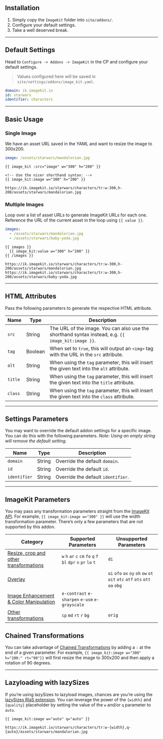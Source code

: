 ## Installation

1. Simply copy the `ImageKit` folder into `site/addons/`.
2. Configure your default settings.
3. Take a well deserved break.

***

## Default Settings
Head to `Configure -> Addons -> ImageKit` in the CP and configure your default settings. 

> Values configured here will be saved in `site/settings/addons/image_kit.yaml`.

```yaml
domain: ik.imagekit.io
id: starwars
identifier: characters 
```

***

## Basic Usage

### Single Image
We have an asset URL saved in the YAML and want to resize the image to 300x200.

```yaml
image: /assets/starwars/mandalorian.jpg
```

```template
{{ image_kit :src="image" w="300" h="200" }}

<!-- Use the nicer shorthand syntax: -->
{{ image_kit:image w="300" h="200" }}
```

```output
https://ik.imagekit.io/starwars/characters/tr:w-300,h-200/assets/starwars/mandalorian.jpg
```

### Multiple Images
Loop over a list of asset URLs to generate ImageKit URLs for each one. Reference the URL of the current asset in the loop using `{{ value }}`.

```yaml
images:
  - /assets/starwars/mandalorian.jpg
  - /assets/starwars/baby-yoda.jpg
```

```template
{{ images }}
  {{ image_kit:value w="300" h="200" }}
{{ /images }}
```

```output
https://ik.imagekit.io/starwars/characters/tr:w-300,h-200/assets/starwars/mandalorian.jpg
https://ik.imagekit.io/starwars/characters/tr:w-300,h-200/assets/starwars/baby-yoda.jpg
```

***

## HTML Attributes
Pass the following parameters to generate the respective HTML attribute.

| Name | Type | Description |
|------|------|-------------|
| `src` | String | The URL of the image. You can also use the shorthand syntax instead, e.g. `{{ image_kit:image }}`. |
| `tag` | Boolean | When set to `true`, this will output an `<img>` tag with the URL in the `src` attribute. |
| `alt` | String | When using the `tag` parameter, this will insert the given text into the `alt` attribute. |
| `title` | String | When using the `tag` parameter, this will insert the given text into the `title` attribute. |
| `class` | String | When using the `tag` parameter, this will insert the given text into the `class` attribute. |

***

## Settings Parameters
You may want to override the default addon settings for a specific image. You can do this with the following parameters. *Note: Using an empty string will remove the default setting.*

| Name | Type | Description |
|------|------|-------------|
| `domain` | String | Override the default `domain`. |
| `id` | String | Override the default `id`. |
| `identifier` | String | Override the default `identifier`. |

***

## ImageKit Parameters
You may pass any transformation parameters straight from the [ImageKit API](https://docs.imagekit.io/features/image-transformations). For example, `{{ image_kit:image w="300" }}` will use the width transformation parameter. There’s only a few parameters that are not supported by this addon.

| Category | Supported Parameters | Unsupported Parameters |
|----------|----------------------|------------------------|
| [Resize, crop and other transformations](https://docs.imagekit.io/features/image-transformations/resize-crop-and-other-transformations) | `w` `h` `ar` `c` `cm` `fo` `q` `f` `bl` `dpr` `n` `pr` `lo` `t` | `di` |
| [Overlay](https://docs.imagekit.io/features/image-transformations/overlay) | | `oi` `ofo` `ox` `oy` `oh` `ow` `ot` `oit` `otc` `otf` `ots` `ott` `oa` `obg` |
| [Image Enhancement & Color Manipulation](https://docs.imagekit.io/features/image-transformations/image-enhancement-and-color-manipulation) | `e-contrast` `e-sharpen` `e-usm` `e-grayscale` |  |
| [Other transformations](https://docs.imagekit.io/features/image-transformations/others-transformations) | `cp` `md` `rt` `r` `bg` | `orig` |

## Chained Transformations
You can take advantage of [Chained Transformations](https://docs.imagekit.io/features/image-transformations/chained-transformations) by adding a `:` at the end of a given parameter. For example, `{{ image_kit:image w="300" h="200:" rt="90"}}` will first resize the image to 300x200 and then apply a rotation of 90 degrees.

***

## Lazyloading with lazySizes
If you’re using lazySizes to lazyload images, chances are you’re using the [lazySizes RIaS extension](https://github.com/aFarkas/lazysizes/tree/gh-pages/plugins/rias). You can leverage the power of the `{width}` and `{quality}` placeholder by setting the value of the `w` and/or `q` parameter to `auto`.


```template
{{ image_kit:image w="auto" q="auto" }}
```

```output
https://ik.imagekit.io/starwars/characters/tr:w-{width},q-{auto}/assets/starwars/mandalorian.jpg
```
